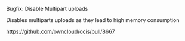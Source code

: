 Bugfix: Disable Multipart uploads

Disables multiparts uploads as they lead to high memory consumption

https://github.com/owncloud/ocis/pull/8667

